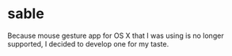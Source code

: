 # sable

Because mouse gesture app for OS X that I was using is no longer supported, I decided to develop one for my taste.
